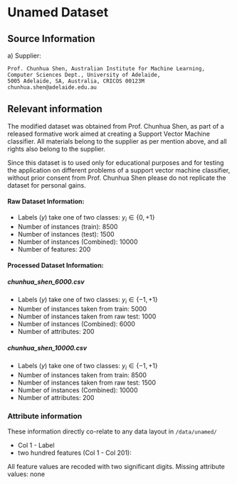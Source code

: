 # Unamed Dataset

## Source Information
a) Supplier:

	Prof. Chunhua Shen, Australian Institute for Machine Learning,
	Computer Sciences Dept., University of Adelaide,
	5005 Adelaide, SA, Australia, CRICOS 00123M
	chunhua.shen@adelaide.edu.au

## Relevant information
The modified dataset was obtained from Prof. Chunhua Shen, as part of a released formative work aimed at creating a Support Vector Machine classifier. All materials belong to the supplier as per mention above, and all rights also belong to the supplier.

Since this dataset is to used only for educational purposes and for testing the application on different problems of a support vector machine classifier, without prior consent from Prof. Chunhua Shen please do not replicate the dataset for personal gains.

#### Raw Dataset Information:
- Labels ($y$) take one of two classes: $y_{i} \in \left\{ 0, +1 \right\}$
- Number of instances (train): 8500
- Number of instances (test): 1500
- Number of instances (Combined): 10000
- Number of features: 200

#### Processed Dataset Information:
##### chunhua_shen_6000.csv
- Labels ($y$) take one of two classes: $y_{i} \in \left\{ -1, +1 \right\}$
- Number of instances taken from train: 5000
- Number of instances taken from raw test: 1000
- Number of instances (Combined): 6000
- Number of attributes: 200

##### chunhua_shen_10000.csv
- Labels ($y$) take one of two classes: $y_{i} \in \left\{ -1, +1 \right\}$
- Number of instances taken from train: 8500
- Number of instances taken from raw test: 1500
- Number of instances (Combined): 10000
- Number of attributes: 200

### Attribute information
These information directly co-relate to any data layout in `/data/unamed/`

- Col 1 - Label
- two hundred features (Col 1 - Col 201):

All feature values are recoded with two significant digits.
Missing attribute values: none
